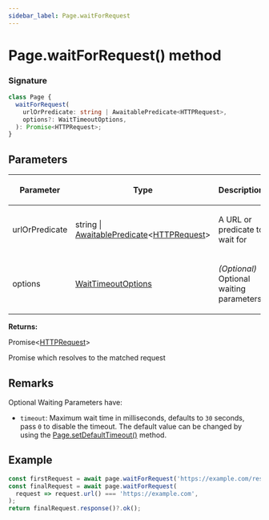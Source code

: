 ```yaml
---
sidebar_label: Page.waitForRequest
---
```


# Page.waitForRequest() method

### Signature

```typescript
class Page {
  waitForRequest(
    urlOrPredicate: string | AwaitablePredicate<HTTPRequest>,
    options?: WaitTimeoutOptions,
  ): Promise<HTTPRequest>;
}
```

## Parameters

<table><thead><tr><th>

Parameter

</th><th>

Type

</th><th>

Description

</th></tr></thead>
<tbody><tr><td>

urlOrPredicate

</td><td>

string \| [AwaitablePredicate](./puppeteer.awaitablepredicate.md)&lt;[HTTPRequest](./puppeteer.httprequest.md)&gt;

</td><td>

A URL or predicate to wait for

</td></tr>
<tr><td>

options

</td><td>

[WaitTimeoutOptions](./puppeteer.waittimeoutoptions.md)

</td><td>

_(Optional)_ Optional waiting parameters

</td></tr>
</tbody></table>

**Returns:**

Promise&lt;[HTTPRequest](./puppeteer.httprequest.md)&gt;

Promise which resolves to the matched request

## Remarks

Optional Waiting Parameters have:

- `timeout`: Maximum wait time in milliseconds, defaults to `30` seconds, pass `0` to disable the timeout. The default value can be changed by using the [Page.setDefaultTimeout()](./puppeteer.page.setdefaulttimeout.md) method.

## Example

```ts
const firstRequest = await page.waitForRequest('https://example.com/resource');
const finalRequest = await page.waitForRequest(
  request => request.url() === 'https://example.com',
);
return finalRequest.response()?.ok();
```
